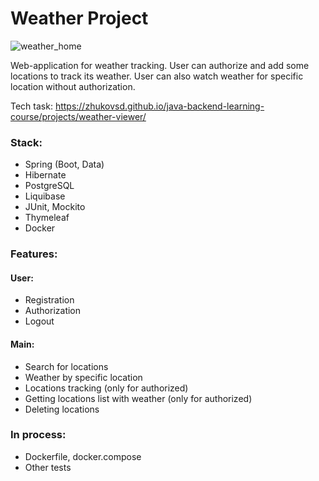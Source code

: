 # Weather Project

![weather_home](https://github.com/user-attachments/assets/b4fd0b87-fc80-4aee-ad0e-5370ec04685b)

Web-application for weather tracking.
User can authorize and add some locations to track its weather.
User can also watch weather for specific location without authorization.

Tech task: https://zhukovsd.github.io/java-backend-learning-course/projects/weather-viewer/

### Stack:

- Spring (Boot, Data)
- Hibernate
- PostgreSQL
- Liquibase 
- JUnit, Mockito
- Thymeleaf
- Docker

### Features:

#### User:

- Registration
- Authorization
- Logout

#### Main:

- Search for locations
- Weather by specific location
- Locations tracking (only for authorized)
- Getting locations list with weather (only for authorized)
- Deleting locations

### In process:

- Dockerfile, docker.compose
- Other tests

